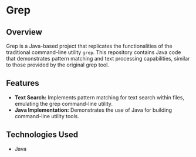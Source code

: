 # Grep

## Overview
Grep is a Java-based project that replicates the functionalities of the traditional command-line utility `grep`. This repository contains Java code that demonstrates pattern matching and text processing capabilities, similar to those provided by the original grep tool.

## Features
- **Text Search:** Implements pattern matching for text search within files, emulating the grep command-line utility.
- **Java Implementation:** Demonstrates the use of Java for building command-line utility tools.

## Technologies Used
- Java
